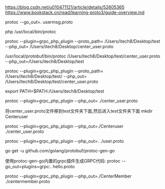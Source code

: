 https://blog.csdn.net/u010471121/article/details/52605365
https://www.bookstack.cn/read/learning-proto3/guide-overview.md

protoc --go_out=. usermsg.proto


php
/usr/local/bin/protoc

protoc --plugin=grpc_php_plugin --proto_path= /Users/itech8/Desktop/test --php_out= /Users/itech8/Desktop/center_user.proto


/usr/local/protobuf/bin/protoc /Users/itech8/Desktop/test/center_user.proto --php_out=/Users/itech8/Desktop/test


protoc --plugin=grpc_php_plugin --proto_path= /Users/itech8/Desktop/test/  --php_out= /Users/itech8/Desktop/test/center_user.proto


export PATH=$PATH:/Users/itech8/Desktop/test


protoc --plugin=grpc_php_plugin  --php_out= ./center_user.proto

将center_user.proto文件移到test文件夹下面,然后进入test文件夹下面
mkdir Centeruser

protoc --plugin=grpc_php_plugin --php_out=./Centeruser ./center_user.proto


protoc --plugin=grpc_php_plugin --php_out=. ./user.proto



go get -u github.com/golang/protobuf/protoc-gen-go

使用protoc-gen-go内置的grpc插件生成GRPC代码:
protoc --go_out=plugins=grpc:. hello.proto


protoc --plugin=grpc_php_plugin --php_out=./CenterMember ./centermember.proto




